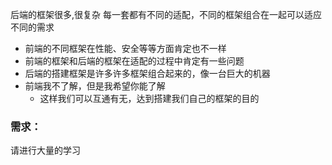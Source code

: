 后端的框架很多,很复杂 
每一套都有不同的适配，不同的框架组合在一起可以适应不同的需求
- 前端的不同框架在性能、安全等等方面肯定也不一样
- 前端的框架和后端的框架在适配的过程中肯定有一些问题
- 后端的搭建框架是许多许多框架组合起来的，像一台巨大的机器
- 前端我不了解，但是我希望你能了解
	- 这样我们可以互通有无，达到搭建我们自己的框架的目的
### 需求：
请进行大量的学习